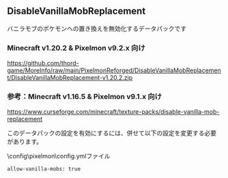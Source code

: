 
## DisableVanillaMobReplacement

バニラモブのポケモンへの置き換えを無効化するデータパックです

### Minecraft v1.20.2 & Pixelmon v9.2.x 向け

https://github.com/thord-game/MoreInfo/raw/main/PixelmonReforged/DisableVanillaMobReplacement/DisableVanillaMobReplacement-v1.20.2.zip


### 参考：Minecraft v1.16.5 & Pixelmon v9.1.x 向け

https://www.curseforge.com/minecraft/texture-packs/disable-vanilla-mob-replacement


このデータパックの設定を有効にするには、併せて以下の設定を変更する必要があります。

\config\pixelmon\config.ymlファイル

`allow-vanilla-mobs: true`


